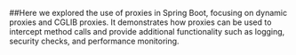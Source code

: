 
##Here we explored the use of proxies in Spring Boot, focusing on dynamic proxies and CGLIB proxies. It demonstrates how proxies can be used to intercept method calls and provide additional functionality such as logging, security checks, and performance monitoring.
